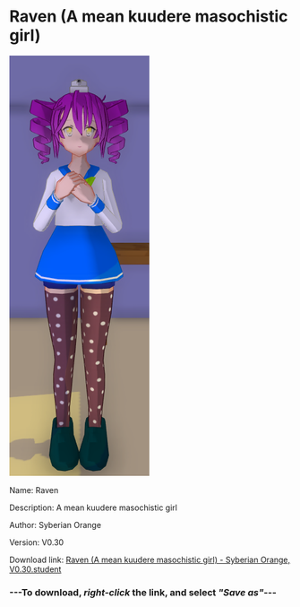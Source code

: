 # Raven (A mean kuudere masochistic girl)

<img src = "https://raw.githubusercontent.com/Arbiter1223/Daigaku-Gurashi-Custom-Students/master/Students/Files/Raven%20(A%20mean%20kuudere%20masochistic%20girl).png">

Name: Raven

Description: A mean kuudere masochistic girl

Author: Syberian Orange

Version: V0.30

Download link: <a href="https://raw.githubusercontent.com/Arbiter1223/Daigaku-Gurashi-Custom-Students/master/Students/Files/Raven%20(A%20mean%20kuudere%20masochistic%20girl)%20-%20Syberian%20Orange%2C%20V0.30.student">Raven (A mean kuudere masochistic girl) - Syberian Orange, V0.30.student</a>

### ---**To download, _right-click_ the link, and select _"Save as"_**---
